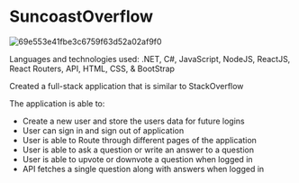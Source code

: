 # SuncoastOverflow

![69e553e41fbe3c6759f63d52a02af9f0](https://user-images.githubusercontent.com/62678918/87419588-c395c380-c5a1-11ea-8cd9-24fd82938524.gif)

Languages and technologies used: .NET, C#, JavaScript, NodeJS, ReactJS, React Routers, API, HTML, CSS, & BootStrap

Created a full-stack application that is similar to StackOverflow

The application is able to:

- Create a new user and store the users data for future logins
- User can sign in and sign out of application
- User is able to Route through different pages of the application
- User is able to ask a question or write an answer to a question
- User is able to upvote or downvote a question when logged in
- API fetches a single question along with answers when logged in
